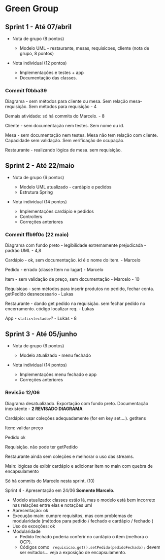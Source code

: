 # Green Group

## Sprint 1 - Até 07/abril
  - Nota de grupo (8 pontos)
    - Modelo UML - restaurante, mesas, requisicoes, cliente (nota de grupo, 8 pontos)
	
  - Nota individual (12 pontos)
    - Implementações e testes + app
    - Documentação das classes.

### Commit f0bba39
Diagrama - sem métodos para cliente ou mesa. Sem relação mesa-requisição. Sem métodos para requisição - 4

Demais atividade: só há commits do Marcelo. - 8

Cliente - sem documentação nem testes. Sem nome ou id.

Mesa - sem documentação nem testes. Mesa não tem relação com cliente. Capacidade sem validação.  Sem verificação de ocupação. 

Restaurante - realizando lógica de mesa. sem requisição.

## Sprint 2 - Até 22/maio
  - Nota de grupo (6 pontos)
    - Modelo UML atualizado - cardápio e pedidos
	- Estrutura Spring
  
  - Nota individual (14 pontos)	
    - Implementações cardápio e pedidos
    - Controllers
    - Correções anteriores

### Commit ffb9f0c (22 maio)
Diagrama com fundo preto - legibilidade extremamente prejudicada - padrão UML - 4,8

Cardápio - ok, sem documentação. id é o nome do item. - Marcelo 

Pedido - errado (classe Item no lugar) - Marcelo 

Item - sem validação de preço, sem documentação - Marcelo - 10

Requisicao - sem métodos para inserir produtos no pedido, fechar conta. getPedido desnecessario - Lukas

Restaurante - dando get pedido na requisição. sem fechar pedido no encerramento. código localizar req. - Lukas

App - `static<teclado>`? - Lukas - 8

## Sprint 3 - Até 05/junho
  - Nota de grupo (6 pontos)
    - Modelo atualizado - menu fechado
  
  - Nota individual (14 pontos)	
    - Implementações menu fechado e app
    - Correções anteriores

### Revisão 12/06

Diagrama desatualizado. Exportação com fundo preto. Documentação inexistente - **2 REVISADO DIAGRAMA**

Cardápio: usar coleções adequadamente (for em key set....). getItens

Item: validar preço 

Pedido ok

Requisição. não pode ter getPedido

Restaurante ainda sem coleções e melhorar o uso das streams.

Main: lógicas de exibir cardápio e adicionar item no main com quebra de encapsulamento

Só há commits do Marcelo nesta sprint. (10)

Sprint 4 - Apresentação em 24/06
**Somente Marcelo.**
- Modelo atualizado: classes estão lá, mas o modelo está bem incorreto nas relações entre elas e notações uml
- Apresentação: ok 
- Execução main: cumpre requisitos, mas com problemas de modularidade (métodos para pedido / fechado e cardápio / fechado )
- Uso de exceções: ok
- Modularidade
  - Pedido fechado poderia conferir no cardápio o item (melhora o OCP). 
  - Códigos como ` requisicao.get().setPedido(pedidoFechado);` devem ser evitados... veja a exposição de encapsulamento.
